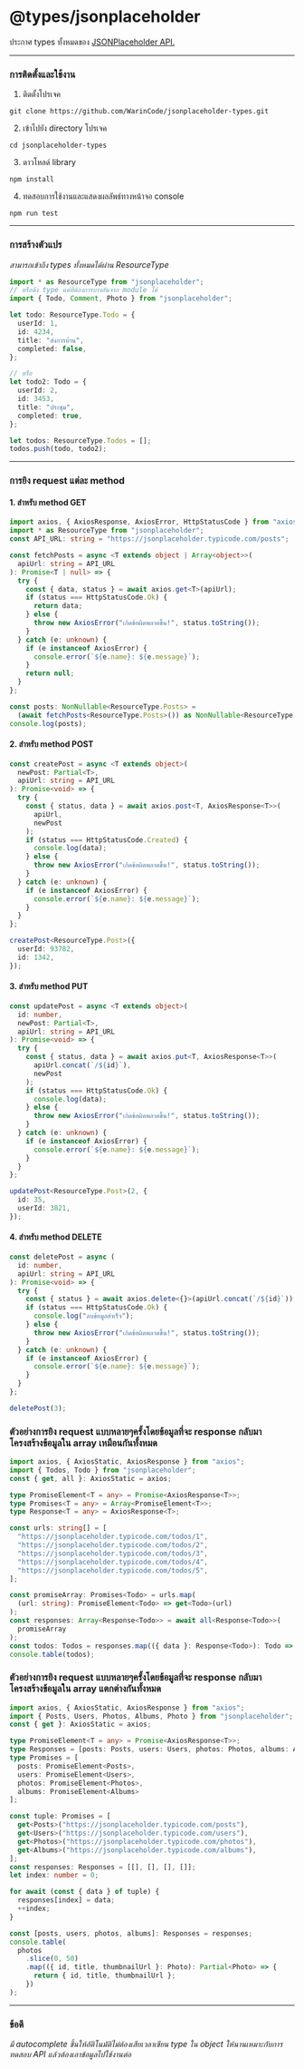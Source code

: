 # @types/jsonplaceholder

ประกาศ types ทั้งหมดของ
[JSONPlaceholder API.](https://jsonplaceholder.typicode.com/)

---

### การติดตั้งและใช้งาน

1. ติดตั้งโปรเจค

```
git clone https://github.com/WarinCode/jsonplaceholder-types.git
```

2. เข้าไปยัง directory โปรเจค

```
cd jsonplaceholder-types
```

3. ดาวโหลด์ library

```
npm install
```

4. ทดสอบการใช้งานและแสดงผลลัพธ์ทางหน้าจอ console

```
npm run test
```

---

### การสร้างตัวแปร

_สามารถเข้าถึง types ทั้งหมดได้ผ่าน ResourceType_

```typescript
import * as ResourceType from "jsonplaceholder";
// หรือดึง type แค่ที่ต้องการบางอันจาก module ได้
import { Todo, Comment, Photo } from "jsonplaceholder";

let todo: ResourceType.Todo = {
  userId: 1,
  id: 4234,
  title: "ส่งการบ้าน",
  completed: false,
};

// หรือ
let todo2: Todo = {
  userId: 2,
  id: 3453,
  title: "ประชุม",
  completed: true,
};

let todos: ResourceType.Todos = [];
todos.push(todo, todo2);
```

---

### การยิง request แต่ละ method

#### 1. สำหรับ method GET

```typescript
import axios, { AxiosResponse, AxiosError, HttpStatusCode } from "axios";
import * as ResourceType from "jsonplaceholder";
const API_URL: string = "https://jsonplaceholder.typicode.com/posts";

const fetchPosts = async <T extends object | Array<object>>(
  apiUrl: string = API_URL
): Promise<T | null> => {
  try {
    const { data, status } = await axios.get<T>(apiUrl);
    if (status === HttpStatusCode.Ok) {
      return data;
    } else {
      throw new AxiosError("เกิดข้อผิดพลาดขึ้น!", status.toString());
    }
  } catch (e: unknown) {
    if (e instanceof AxiosError) {
      console.error(`${e.name}: ${e.message}`);
    }
    return null;
  }
};

const posts: NonNullable<ResourceType.Posts> =
  (await fetchPosts<ResourceType.Posts>()) as NonNullable<ResourceType.Posts>;
console.log(posts);
```

#### 2. สำหรับ method POST

```typescript
const createPost = async <T extends object>(
  newPost: Partial<T>,
  apiUrl: string = API_URL
): Promise<void> => {
  try {
    const { status, data } = await axios.post<T, AxiosResponse<T>>(
      apiUrl,
      newPost
    );
    if (status === HttpStatusCode.Created) {
      console.log(data);
    } else {
      throw new AxiosError("เกิดข้อผิดพลาดขึ้น!", status.toString());
    }
  } catch (e: unknown) {
    if (e instanceof AxiosError) {
      console.error(`${e.name}: ${e.message}`);
    }
  }
};

createPost<ResourceType.Post>({
  userId: 93782,
  id: 1342,
});
```

#### 3. สำหรับ method PUT

```typescript
const updatePost = async <T extends object>(
  id: number,
  newPost: Partial<T>,
  apiUrl: string = API_URL
): Promise<void> => {
  try {
    const { status, data } = await axios.put<T, AxiosResponse<T>>(
      apiUrl.concat(`/${id}`),
      newPost
    );
    if (status === HttpStatusCode.Ok) {
      console.log(data);
    } else {
      throw new AxiosError("เกิดข้อผิดพลาดขึ้น!", status.toString());
    }
  } catch (e: unknown) {
    if (e instanceof AxiosError) {
      console.error(`${e.name}: ${e.message}`);
    }
  }
};

updatePost<ResourceType.Post>(2, {
  id: 35,
  userId: 3821,
});
```

#### 4. สำหรับ method DELETE

```typescript
const deletePost = async (
  id: number,
  apiUrl: string = API_URL
): Promise<void> => {
  try {
    const { status } = await axios.delete<{}>(apiUrl.concat(`/${id}`));
    if (status === HttpStatusCode.Ok) {
      console.log("ลบข้อมูลสำเร็จ");
    } else {
      throw new AxiosError("เกิดข้อผิดพลาดขึ้น!", status.toString());
    }
  } catch (e: unknown) {
    if (e instanceof AxiosError) {
      console.error(`${e.name}: ${e.message}`);
    }
  }
};

deletePost(3);
```

### ตัวอย่างการยิง request แบบหลายๆครั้งโดยข้อมูลที่จะ response กลับมาโครงสร้างข้อมูลใน array เหมือนกันทั้งหมด

```typescript
import axios, { AxiosStatic, AxiosResponse } from "axios";
import { Todos, Todo } from "jsonplaceholder";
const { get, all }: AxiosStatic = axios;

type PromiseElement<T = any> = Promise<AxiosResponse<T>>;
type Promises<T = any> = Array<PromiseElement<T>>;
type Response<T = any> = AxiosResponse<T>;

const urls: string[] = [
  "https://jsonplaceholder.typicode.com/todos/1",
  "https://jsonplaceholder.typicode.com/todos/2",
  "https://jsonplaceholder.typicode.com/todos/3",
  "https://jsonplaceholder.typicode.com/todos/4",
  "https://jsonplaceholder.typicode.com/todos/5",
];

const promiseArray: Promises<Todo> = urls.map(
  (url: string): PromiseElement<Todo> => get<Todo>(url)
);
const responses: Array<Response<Todo>> = await all<Response<Todo>>(
  promiseArray
);
const todos: Todos = responses.map(({ data }: Response<Todo>): Todo => data);
console.table(todos);
```

### ตัวอย่างการยิง request แบบหลายๆครั้งโดยข้อมูลที่จะ response กลับมาโครงสร้างข้อมูลใน array แตกต่างกันทั้งหมด

```typescript
import axios, { AxiosStatic, AxiosResponse } from "axios";
import { Posts, Users, Photos, Albums, Photo } from "jsonplaceholder";
const { get }: AxiosStatic = axios;

type PromiseElement<T = any> = Promise<AxiosResponse<T>>;
type Responses = [posts: Posts, users: Users, photos: Photos, albums: Albums];
type Promises = [
  posts: PromiseElement<Posts>,
  users: PromiseElement<Users>,
  photos: PromiseElement<Photos>,
  albums: PromiseElement<Albums>
];

const tuple: Promises = [
  get<Posts>("https://jsonplaceholder.typicode.com/posts"),
  get<Users>("https://jsonplaceholder.typicode.com/users"),
  get<Photos>("https://jsonplaceholder.typicode.com/photos"),
  get<Albums>("https://jsonplaceholder.typicode.com/albums"),
];
const responses: Responses = [[], [], [], []];
let index: number = 0;

for await (const { data } of tuple) {
  responses[index] = data;
  ++index;
}

const [posts, users, photos, albums]: Responses = responses;
console.table(
  photos
    .slice(0, 50)
    .map(({ id, title, thumbnailUrl }: Photo): Partial<Photo> => {
      return { id, title, thumbnailUrl };
    })
);
```

---

### ข้อดี

_มี autocomplete ขึ้นให้อัติโนมัติไม่ต้องเสียเวลาเขียน type ใน object ให้นานเหมาะกับการทดสอบ API แล้วต้องเอาข้อมูลไปใช้งานต่อ_
